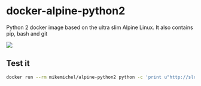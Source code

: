 # docker-alpine-python2

Python 2 docker image based on the ultra slim Alpine Linux. It also contains pip, bash and git 


[![](https://badge.imagelayers.io/mikemichel/alpine-python2:latest.svg)](https://imagelayers.io/?images=mikemichel/alpine-python2:latest 'Get your own badge on imagelayers.io')

## Test it

```bash
docker run --rm mikemichel/alpine-python2 python -c 'print u"http://sloppy.io - containers...where they belong ;)"'
```
